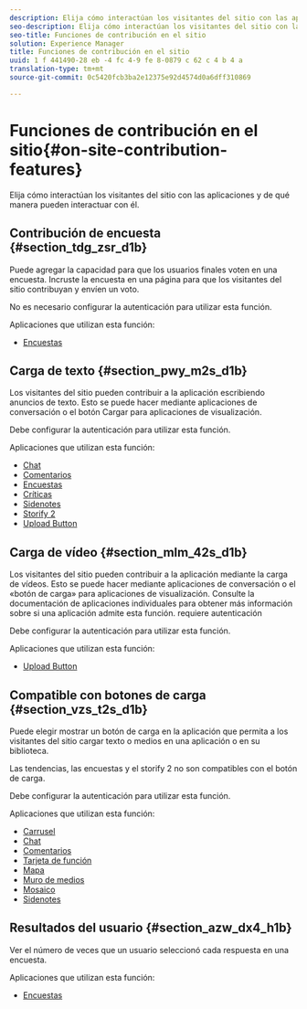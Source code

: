 ```yaml
---
description: Elija cómo interactúan los visitantes del sitio con las aplicaciones y de qué manera pueden interactuar con él.
seo-description: Elija cómo interactúan los visitantes del sitio con las aplicaciones y de qué manera pueden interactuar con él.
seo-title: Funciones de contribución en el sitio
solution: Experience Manager
title: Funciones de contribución en el sitio
uuid: 1 f 441490-28 eb -4 fc 4-9 fe 8-0879 c 62 c 4 b 4 a
translation-type: tm+mt
source-git-commit: 0c5420fcb3ba2e12375e92d4574d0a6dff310869

---
```



# Funciones de contribución en el sitio{#on-site-contribution-features}

Elija cómo interactúan los visitantes del sitio con las aplicaciones y de qué manera pueden interactuar con él.

## Contribución de encuesta {#section_tdg_zsr_d1b}

Puede agregar la capacidad para que los usuarios finales voten en una encuesta. Incruste la encuesta en una página para que los visitantes del sitio contribuyan y envíen un voto.

No es necesario configurar la autenticación para utilizar esta función.

Aplicaciones que utilizan esta función:

* [Encuestas](../c-about-apps/c-polls-app/c-polls-app.md#c_polls_app)

## Carga de texto {#section_pwy_m2s_d1b}

Los visitantes del sitio pueden contribuir a la aplicación escribiendo anuncios de texto. Esto se puede hacer mediante aplicaciones de conversación o el botón Cargar para aplicaciones de visualización.

Debe configurar la autenticación para utilizar esta función.

Aplicaciones que utilizan esta función:

* [Chat](../c-about-apps/c-chat-app/c-chat-app.md#c_chat_app)
* [Comentarios](/help/using/c-about-apps/c-comments/c-comments.md)
* [Encuestas](../c-about-apps/c-polls-app/c-polls-app.md#c_polls_app)
* [Críticas](../c-about-apps/c-reviews-app/c-reviews-app.md#c_reviews_app)
* [Sidenotes](../c-about-apps/c-sidenotes-app/c-sidenotes-app.md#c_sidenotes_app)
* [Storify 2](../c-about-apps/c-storify2/c-storify2.md#c_storify2)
* [Upload Button](../c-about-apps/c-upload-button-app/c-upload-button-app.md#c_upload_button_app)

## Carga de vídeo {#section_mlm_42s_d1b}

Los visitantes del sitio pueden contribuir a la aplicación mediante la carga de vídeos. Esto se puede hacer mediante aplicaciones de conversación o el «botón de carga» para aplicaciones de visualización. Consulte la documentación de aplicaciones individuales para obtener más información sobre si una aplicación admite esta función. requiere autenticación

Debe configurar la autenticación para utilizar esta función.

Aplicaciones que utilizan esta función:

* [Upload Button](../c-about-apps/c-upload-button-app/c-upload-button-app.md#c_upload_button_app)

## Compatible con botones de carga {#section_vzs_t2s_d1b}

Puede elegir mostrar un botón de carga en la aplicación que permita a los visitantes del sitio cargar texto o medios en una aplicación o en su biblioteca.

Las tendencias, las encuestas y el storify 2 no son compatibles con el botón de carga.

Debe configurar la autenticación para utilizar esta función.

Aplicaciones que utilizan esta función:

* [Carrusel](../c-about-apps/c-carousel-app/c-carousel-app.md#c_carousel_app)
* [Chat](../c-about-apps/c-chat-app/c-chat-app.md#c_chat_app)
* [Comentarios](/help/using/c-about-apps/c-comments/c-comments.md)
* [Tarjeta de función](../c-about-apps/c-feature-card-app/c-feature-card-app.md#c_feature_card_app)
* [Mapa](../c-about-apps/c-map-app/c-map-app.md#c_map_app)
* [Muro de medios](../c-about-apps/c-media-wall-app/c-media-wall-app.md#c_media_wall_app)
* [Mosaico](../c-about-apps/c-mosaic-app/c-mosaic-app.md#c_mosaic_app)
* [Sidenotes](../c-about-apps/c-sidenotes-app/c-sidenotes-app.md#c_sidenotes_app)

## Resultados del usuario {#section_azw_dx4_h1b}

Ver el número de veces que un usuario seleccionó cada respuesta en una encuesta.

Aplicaciones que utilizan esta función:

* [Encuestas](../c-about-apps/c-polls-app/c-polls-app.md#c_polls_app)

